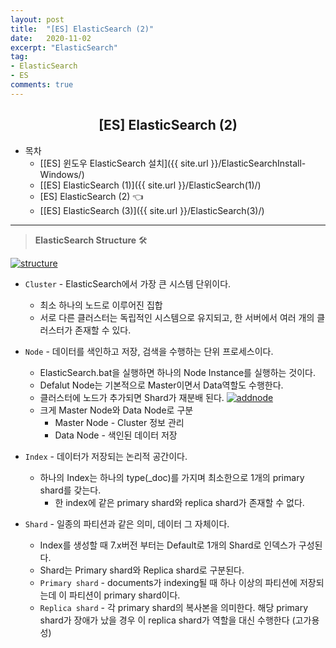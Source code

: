```yaml
---
layout: post
title:  "[ES] ElasticSearch (2)"
date:   2020-11-02
excerpt: "ElasticSearch"
tag: 
- ElasticSearch
- ES
comments: true
---
```


## <center>[ES] ElasticSearch (2) </center> 

- 목차   
    - [[ES] 윈도우 ElasticSearch 설치]({{ site.url }}/ElasticSearchInstall-Windows/)
    - [[ES] ElasticSearch (1)]({{ site.url }}/ElasticSearch(1)/)
    - [ES] ElasticSearch (2) 👈
    - [[ES] ElasticSearch (3)]({{ site.url }}/ElasticSearch(3)/)

--- 
> <b>ElasticSearch Structure</b> 🛠

<a href="{{ site.url }}/images/posts/2020-11-02/structure.png"><img src="{{ site.url }}/images/posts/2020-11-02/structure.png" alt="structure"></a> 

- `Cluster` - ElasticSearch에서 가장 큰 시스템 단위이다.
    - 최소 하나의 노드로 이루어진 집합
    - 서로 다른 클러스터는 독립적인 시스템으로 유지되고, 한 서버에서 여러 개의 클러스터가 존재할 수 있다.

- `Node` - 데이터를 색인하고 저장, 검색을 수행하는 단위 프로세스이다.
    - ElasticSearch.bat을 실행하면 하나의 Node Instance를 실행하는 것이다.
    - Defalut Node는 기본적으로 Master이면서 Data역할도 수행한다.
    - 클러스터에 노드가 추가되면 Shard가 재분배 된다.
<a href="{{ site.url }}/images/posts/2020-11-02/addnode.png"><img src="{{ site.url }}/images/posts/2020-11-02/addnode.png" alt="addnode"></a> 
    - 크게 Master Node와 Data Node로 구분
        - Master Node - Cluster 정보 관리
        - Data Node - 색인된 데이터 저장

- `Index` - 데이터가 저장되는 논리적 공간이다.
    - 하나의 Index는 하나의 type(_doc)를 가지며 최소한으로 1개의 primary shard를 갖는다.
        - 한 index에 같은 primary shard와 replica shard가 존재할 수 없다.

- `Shard` - 일종의 파티션과 같은 의미, 데이터 그 자체이다.
    - Index를 생성할 때 7.x버전 부터는 Default로 1개의 Shard로 인덱스가 구성된다.
    - Shard는 Primary shard와 Replica shard로 구분된다.
    - `Primary shard` - documents가 indexing될 때 하나 이상의 파티션에 저장되는데 이 파티션이 primary shard이다.
    - `Replica shard` - 각 primary shard의 복사본을 의미한다. 해당 primary shard가 장애가 났을 경우 이 replica shard가 역할을 대신 수행한다 (고가용성)
